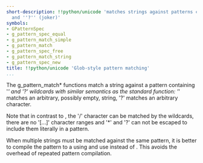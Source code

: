 ```yaml
---
short-description: !!python/unicode 'matches strings against patterns containing ''*''                     (wildcard)
  and ''?'' (joker)'
symbols:
- GPatternSpec
- g_pattern_spec_equal
- g_pattern_match_simple
- g_pattern_match
- g_pattern_spec_free
- g_pattern_match_string
- g_pattern_spec_new
title: !!python/unicode 'Glob-style pattern matching'
...
```


The g_pattern_match* functions match a string
against a pattern containing '*' and '?' wildcards with similar
semantics as the standard [](glob) function: '*' matches an arbitrary,
possibly empty, string, '?' matches an arbitrary character.

Note that in contrast to [](glob), the '/' character can be matched by
the wildcards, there are no '[...]' character ranges and '*' and '?'
can not be escaped to include them literally in a pattern.

When multiple strings must be matched against the same pattern, it
is better to compile the pattern to a [](GPatternSpec) using
[](g_pattern_spec_new) and use [](g_pattern_match_string) instead of
[](g_pattern_match_simple). This avoids the overhead of repeated
pattern compilation.
